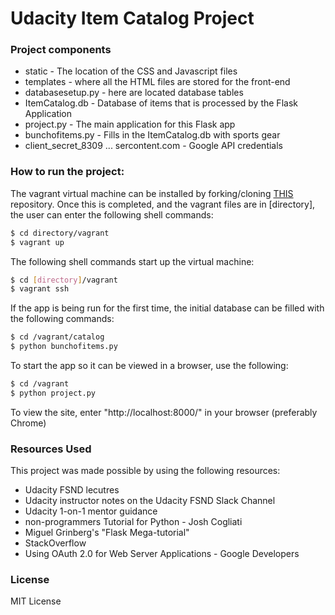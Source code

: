 # Udacity Item Catalog Project

### Project components
* static - The location of the CSS and Javascript files
* templates - where all the HTML files are stored for the front-end
* databasesetup.py - here are located database tables
* ItemCatalog.db - Database of items that is processed by the Flask Application
* project.py - The main application for this Flask app
* bunchofitems.py - Fills in the ItemCatalog.db with sports gear
* client_secret_8309 ... sercontent.com - Google API credentials

### How to run the project:
The vagrant virtual machine can be installed by forking/cloning [THIS](https://github.com/udacity/fullstack-nanodegree-vm) repository.
Once this is completed, and the vagrant files are in [directory], the user can enter the following shell commands:
 ```sh
$ cd directory/vagrant
$ vagrant up
```

The following shell commands start up the virtual machine:
 ```sh
$ cd [directory]/vagrant
$ vagrant ssh
```
If the app is being run for the first time, the initial database can be filled with the following commands:
 ```sh
$ cd /vagrant/catalog
$ python bunchofitems.py
```
To start the app so it can be viewed in a browser, use the following:
 ```sh
$ cd /vagrant
$ python project.py
```
To view the site, enter "http://localhost:8000/" in your browser (preferably Chrome)

### Resources Used

This project was made possible by using the following resources:

* Udacity FSND lecutres
* Udacity instructor notes on the Udacity FSND Slack Channel
* Udacity 1-on-1 mentor guidance
* non-programmers Tutorial for Python - Josh Cogliati
* Miguel Grinberg's "Flask Mega-tutorial"
* StackOverflow
* Using OAuth 2.0 for Web Server Applications - Google Developers

### License
MIT License